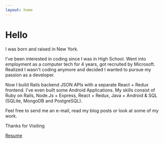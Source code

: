 ```yaml
---
layout: home
---
```

# Hello

I was born and raised in New York.

I've been interested in coding since I was in High School. Went into employment
as a computer tech for 4 years, got recruited by Microsoft. Realized I
wasn't coding anymore and decided I wanted to pursue my passion as a developer.

Now I build Rails backend JSON APIs with a separate React + Redux
frontend. I've even built some Android Applications. My skills consist
of Ruby on Rails, Node.Js + Express, React + Redux, Java + Android
& SQL (SQLite, MongoDB and PostgreSQL).

Feel free to send me an e-mail, read my blog posts or look at some of my work.

Thanks for Visiting

<a href="https://seeyouspacecowboy.github.io/portfolio/images/resume-mohammed-chisti.pdf" download>Resume</a>
